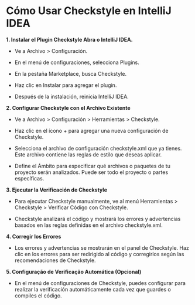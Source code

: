 # Cómo Usar Checkstyle en IntelliJ IDEA

**1. Instalar el Plugin Checkstyle
Abra o IntelliJ IDEA.**

- Ve a Archivo > Configuración.

- En el menú de configuraciones, selecciona Plugins.

- En la pestaña Marketplace, busca Checkstyle.

- Haz clic en Instalar para agregar el plugin.

- Después de la instalación, reinicia IntelliJ IDEA.

**2. Configurar Checkstyle con el Archivo Existente**

- Ve a Archivo > Configuración > Herramientas > Checkstyle.
- Haz clic en el ícono + para agregar una nueva configuración de Checkstyle.

- Selecciona el archivo de configuración checkstyle.xml que ya tienes. Este archivo contiene las reglas de estilo que deseas aplicar.

- Define el Ámbito para especificar qué archivos o paquetes de tu proyecto serán analizados. Puede ser todo el proyecto o partes específicas.

**3. Ejecutar la Verificación de Checkstyle**

- Para ejecutar Checkstyle manualmente, ve al menú Herramientas > Checkstyle > Verificar Código con Checkstyle.

- Checkstyle analizará el código y mostrará los errores y advertencias basados en las reglas definidas en el archivo checkstyle.xml.


**4. Corregir los Errores**

- Los errores y advertencias se mostrarán en el panel de Checkstyle. Haz clic en los errores para ser redirigido al código y corregirlos según las recomendaciones de Checkstyle.

**5. Configuração de Verificação Automática (Opcional)**

- En el menú de configuraciones de Checkstyle, puedes configurar para realizar la verificación automáticamente cada vez que guardes o compiles el código.


